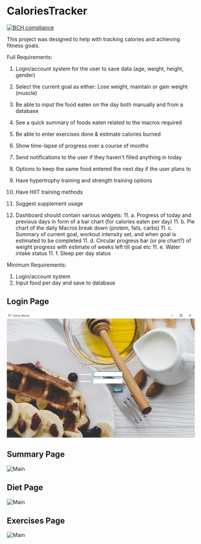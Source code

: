 # CaloriesTracker

[![BCH compliance](https://bettercodehub.com/edge/badge/rk16449/CaloriesTracker?branch=master)](https://bettercodehub.com/)


This project was designed to help with tracking calories and achieving fitness goals.


Full Requirements:

1. Login/account system for the user to save data (age, weight, height, gender)
2. Select the current goal as either: Lose weight, maintain or gain weight (muscle)
2. Be able to input the food eaten on the day both manually and from a database
3. See a quick summary of foods eaten related to the macros required
4. Be able to enter exercises done & estimate calories burned
5. Show time-lapse of progress over a course of months
6. Send notifications to the user if they haven't filled anything in today
7. Options to keep the same food entered the next day if the user plans to
8. Have hypertrophy training and strength training options
9. Have HIIT training methods
10. Suggest supplement usage

11. Dashboard should contain various widgets: 
	11. a. Progress of today and previous days in form of a bar chart (for calories eaten per day)
	11. b. Pie chart of the daily Macros break down (protein, fats, carbs) 
	11. c. Summary of current goal, workout intensity set, and when goal is estimated to be completed
	11. d. Circular progress bar (or pie chart?) of weight progress with estimate of weeks left till goal etc
	11. e. Water intake status
	11. f. Sleep per day status



Minimum Requirements:
1. Login/account system
2. Input food per day and save to database

## Login Page

![Main](screenshots/loginpage.JPG)

## Summary Page

![Main](../master/screenshots/summaryPageV2.JPG)

## Diet Page

![Main](../master/screenshots/dietpage.JPG)

## Exercises Page

![Main](../master/screenshots/exercisesPage.JPG)
